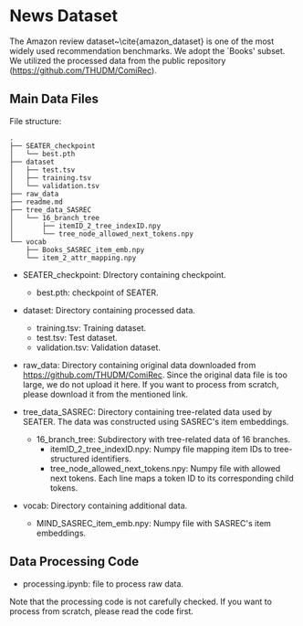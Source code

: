 # News Dataset
The Amazon review dataset~\cite{amazon_dataset} is one of the most widely used recommendation benchmarks. We adopt the `Books' subset. We utilized the processed data from the public repository (https://github.com/THUDM/ComiRec). 

## Main Data Files

File structure:
```
.
├── SEATER_checkpoint
│   └── best.pth
├── dataset
│   ├── test.tsv
│   ├── training.tsv
│   └── validation.tsv
├── raw_data
├── readme.md
├── tree_data_SASREC
│   └── 16_branch_tree
│       ├── itemID_2_tree_indexID.npy
│       └── tree_node_allowed_next_tokens.npy
└── vocab
    ├── Books_SASREC_item_emb.npy
    └── item_2_attr_mapping.npy
```
- SEATER_checkpoint: DIrectory containing checkpoint.
  - best.pth: checkpoint of SEATER.

- dataset: Directory containing processed data.
    - training.tsv: Training dataset.
    - test.tsv: Test dataset.
    - validation.tsv: Validation dataset.

- raw_data: Directory containing original data downloaded from https://github.com/THUDM/ComiRec. Since the original data file is too large, we do not upload it here. If you want to process from scratch, please download it from the mentioned link.
 
- tree_data_SASREC: Directory containing tree-related data used by SEATER. The data was constructed using SASREC's item embeddings.     
  - 16_branch_tree: Subdirectory with tree-related data of 16 branches.
    - itemID_2_tree_indexID.npy: Numpy file mapping item IDs to tree-structured identifiers.
    - tree_node_allowed_next_tokens.npy: Numpy file with allowed next tokens. Each line maps a token ID to its corresponding child tokens.
- vocab: Directory containing additional data.
  - MIND_SASREC_item_emb.npy: Numpy file with SASREC's item embeddings.

## Data Processing Code

* processing.ipynb: file to process raw data.
  
Note that the processing code is not carefully checked. If you want to process from scratch, please read the code first. 